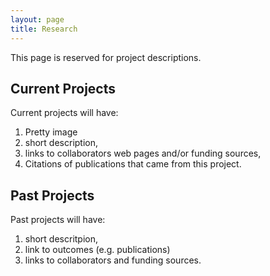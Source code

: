```yaml
---
layout: page
title: Research
---
```


This page is reserved for project descriptions.

## Current Projects

Current projects will have:
1. Pretty image
2. short description,
2. links to collaborators web pages and/or funding sources,
3. Citations of publications that came from this project.

## Past Projects

Past projects will have:
1. short descritpion,
2. link to outcomes (e.g. publications)
3. links to collaborators and funding sources.
